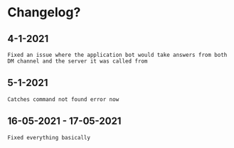 # Changelog?

## 4-1-2021

    Fixed an issue where the application bot would take answers from both DM channel and the server it was called from

## 5-1-2021

    Catches command not found error now

## 16-05-2021 - 17-05-2021
    Fixed everything basically
 
